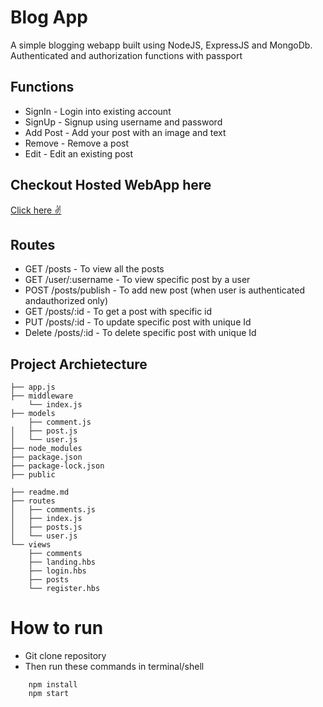 # Blog App

A simple blogging webapp built using NodeJS, ExpressJS and MongoDb. Authenticated and authorization functions with passport

## Functions

- SignIn - Login into existing account
- SignUp - Signup using username and password
- Add Post - Add your post with an image and text
- Remove - Remove a post
- Edit - Edit an existing post

## Checkout Hosted WebApp here

[Click here ✌](https://tranquil-brook-25525.herokuapp.com/)

## Routes

- GET /posts - To view all the posts
- GET /user/:username - To view specific post by a user
- POST /posts/publish - To add new post (when user is authenticated andauthorized only)
- GET /posts/:id - To get a post with specific id
- PUT /posts/:id - To update specific post with unique Id
- Delete /posts/:id - To delete specific post with unique Id

## Project Archietecture

```tree
├── app.js
├── middleware
    └── index.js
├── models
    ├── comment.js
│   ├── post.js
│   └── user.js
├── node_modules
├── package.json
├── package-lock.json
├── public

├── readme.md
├── routes
│   ├── comments.js
│   ├── index.js
│   ├── posts.js
│   └── user.js
└── views
    ├── comments
    ├── landing.hbs
    ├── login.hbs
    ├── posts
    └── register.hbs
```

# How to run

- Git clone repository
- Then run these commands in terminal/shell

```npm
    npm install
    npm start
```
